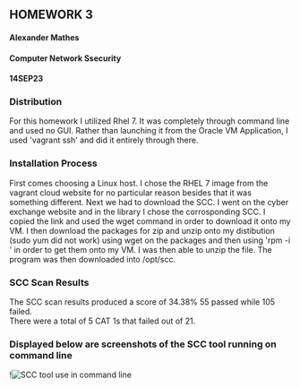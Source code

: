 ## HOMEWORK 3
#### Alexander Mathes
#### Computer Network Ssecurity
#### 14SEP23

### Distribution
For this homework I utilized Rhel 7.  It was completely through command line and used no GUI.
Rather than launching it from the Oracle VM Application, I used 'vagrant ssh' and did it entirely through there.

### Installation Process
First comes choosing a Linux host.  I chose the RHEL 7 image from the vagrant cloud website for no particular reason besides that it was something different.
Next we had to download the SCC.  I went on the cyber exchange website and in the library I chose  the corrosponding SCC.  I copied the link and used the
wget command in order to download it onto my VM.  I then download the packages for zip and unzip onto my distibution (sudo yum did not work) using wget on the packages and then using 'rpm -i <file>' in order to get them onto my VM.  I was then able to unzip the file.  The program was then downloaded into /opt/scc.

### SCC Scan Results
The SCC scan results produced a score of 34.38%  55 passed while 105 failed.  
There were a total of 5 CAT 1s that failed out of 21.

### Displayed below are screenshots of the SCC tool running on command line 
!![SCC tool use in command line](https://github.com/RoboTurtle/CNS/assets/70544712/e80f8b0d-725f-4cb1-a4df-57526ac62b21)

